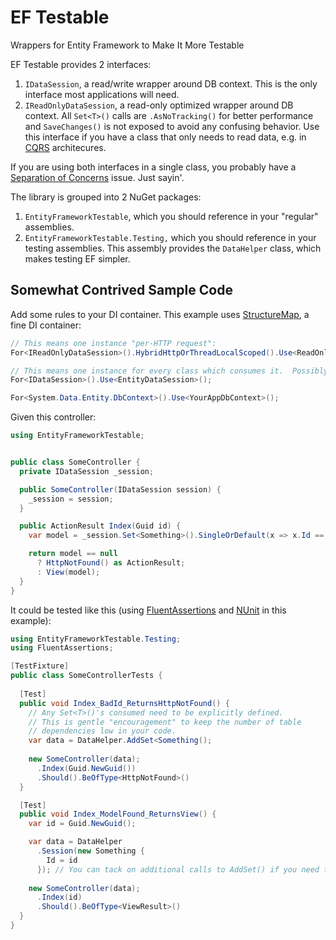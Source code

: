 # EF Testable
Wrappers for Entity Framework to Make It More Testable

EF Testable provides 2 interfaces: 

1. `IDataSession`, a read/write wrapper around DB context.  This is the only interface most applications will need.
2. `IReadOnlyDataSession`, a read-only optimized wrapper around DB context.  All `Set<T>()` calls are `.AsNoTracking()` for better performance and `SaveChanges()` is not exposed to avoid any confusing behavior.  Use this interface if you have a class that only needs to read data, e.g. in [CQRS](http://martinfowler.com/bliki/CQRS.html) architecures.

If you are using both interfaces in a single class, you probably have a [Separation of Concerns](http://en.wikipedia.org/wiki/Separation_of_concerns) issue.  Just sayin'.

The library is grouped into 2 NuGet packages:
1. `EntityFrameworkTestable`, which you should reference in your "regular" assemblies.
2. `EntityFrameworkTestable.Testing,` which you should reference in your testing assemblies.  This assembly provides the `DataHelper` class, which makes testing EF simpler.

## Somewhat Contrived Sample Code
Add some rules to your DI container.  This example uses [StructureMap](http://docs.structuremap.net/), a fine DI container:

```csharp
// This means one instance "per-HTTP request":
For<IReadOnlyDataSession>().HybridHttpOrThreadLocalScoped().Use<ReadOnlyEntityDataSession>();

// This means one instance for every class which consumes it.  Possibly a sub-optimal strategy (author is not sure just yet):
For<IDataSession>().Use<EntityDataSession>();

For<System.Data.Entity.DbContext>().Use<YourAppDbContext>();

```

Given this controller:

```csharp
using EntityFrameworkTestable;


public class SomeController {
  private IDataSession _session;

  public SomeController(IDataSession session) {
    _session = session;
  }

  public ActionResult Index(Guid id) {
    var model = _session.Set<Something>().SingleOrDefault(x => x.Id == id);

    return model == null
      ? HttpNotFound() as ActionResult;
      : View(model);
  }
}
```

It could be tested like this (using [FluentAssertions](http://www.fluentassertions.com/) and [NUnit](http://www.nunit.org/) in this example):

```csharp
using EntityFrameworkTestable.Testing;
using FluentAssertions;

[TestFixture]
public class SomeControllerTests {
  
  [Test]
  public void Index_BadId_ReturnsHttpNotFound() {
    // Any Set<T>()'s consumed need to be explicitly defined.
    // This is gentle "encouragement" to keep the number of table
    // dependencies low in your code.
    var data = DataHelper.AddSet<Something(); 
    
    new SomeController(data);
      .Index(Guid.NewGuid())
      .Should().BeOfType<HttpNotFound>()
  }

  [Test]
  public void Index_ModelFound_ReturnsView() {
    var id = Guid.NewGuid();

    var data = DataHelper
      .Session(new Something {
        Id = id
      }); // You can tack on additional calls to AddSet() if you need to mock other Set<T>()'s
    
    new SomeController(data);
      .Index(id)
      .Should().BeOfType<ViewResult>()
  }
}

```
